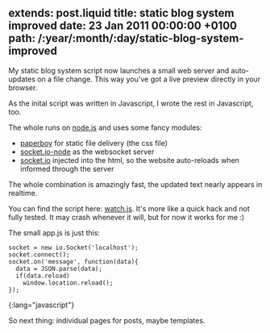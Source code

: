 extends: post.liquid
title: static blog system improved
date: 23 Jan 2011 00:00:00 +0100
path: /:year/:month/:day/static-blog-system-improved
---

My static blog system script now launches a small web server and auto-updates on a file change. This way you've got a live preview directly in your browser.

As the inital script was written in Javascript, I wrote the rest in Javascript, too.

The whole runs on [node.js](https://github.com/ry/node) and uses some fancy modules:

* [paperboy](https://github.com/felixge/node-paperboy) for static file delivery (the css file)
* [socket.io-node](https://github.com/LearnBoost/Socket.IO-node) as the websocket server
* [socket.io](https://github.com/LearnBoost/Socket.IO) injected into the html, so the website auto-reloads when informed through the server

The whole combination is amazingly fast, the updated text nearly appears in realtime.

You can find the script here: [watch.js](http://tmp.fnordig.de/watch.js). It's more like a quick hack and not fully tested. It may crash whenever it will, but for now it works for me :)

The small app.js is just this:

    socket = new io.Socket('localhost');
    socket.connect();
    socket.on('message', function(data){
      data = JSON.parse(data);
      if(data.reload)
        window.location.reload();
    });
{:lang="javascript"}

So next thing: individual pages for posts, maybe templates.
